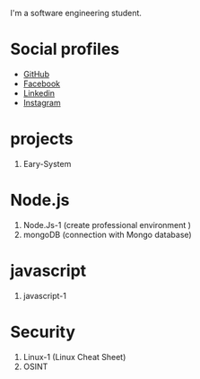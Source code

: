 I'm a software engineering student.


# Social profiles
* [GitHub](https://www.github.com/Adosh74)
* [Facebook](https://www.facebook.com/shebl74)
* [Linkedin](https://www.linkedin.com/in/shebl74) 
* [Instagram](https://www.instagram.com/shebl0x01) 

# projects
  1. Eary-System
# Node.js
 1. Node.Js-1 (create professional environment )
 2. mongoDB (connection with Mongo database)

# javascript
 1. javascript-1

# Security
 1. Linux-1 (Linux Cheat Sheet)
 2. OSINT
    



